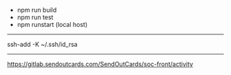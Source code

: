 
  - npm run build
  - npm run test
  - npm runstart (local host)

---

ssh-add -K ~/.ssh/id_rsa


---

https://gitlab.sendoutcards.com/SendOutCards/soc-front/activity